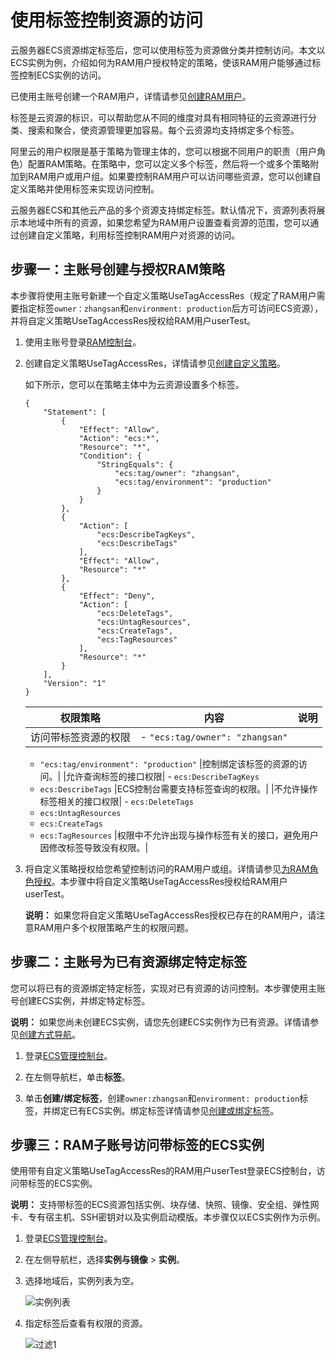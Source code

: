 # 使用标签控制资源的访问

云服务器ECS资源绑定标签后，您可以使用标签为资源做分类并控制访问。本文以ECS实例为例，介绍如何为RAM用户授权特定的策略，使该RAM用户能够通过标签控制ECS实例的访问。

已使用主账号创建一个RAM用户，详情请参见[创建RAM用户](/intl.zh-CN/用户管理/基本操作/创建RAM用户.md)。

标签是云资源的标识，可以帮助您从不同的维度对具有相同特征的云资源进行分类、搜索和聚合，使资源管理更加容易。每个云资源均支持绑定多个标签。

阿里云的用户权限是基于策略为管理主体的，您可以根据不同用户的职责（用户角色）配置RAM策略。在策略中，您可以定义多个标签，然后将一个或多个策略附加到RAM用户或用户组。如果要控制RAM用户可以访问哪些资源，您可以创建自定义策略并使用标签来实现访问控制。

云服务器ECS和其他云产品的多个资源支持绑定标签。默认情况下，资源列表将展示本地域中所有的资源，如果您希望为RAM用户设置查看资源的范围，您可以通过创建自定义策略，利用标签控制RAM用户对资源的访问。

## 步骤一：主账号创建与授权RAM策略

本步骤将使用主账号新建一个自定义策略UseTagAccessRes（规定了RAM用户需要指定标签`owner：zhangsan`和`environment: production`后方可访问ECS资源），并将自定义策略UseTagAccessRes授权给RAM用户userTest。

1.  使用主账号登录[RAM控制台](https://ram.console.aliyun.com/)。

2.  创建自定义策略UseTagAccessRes，详情请参见[创建自定义策略](/intl.zh-CN/权限策略管理/自定义策略/创建自定义策略.md)。

    如下所示，您可以在策略主体中为云资源设置多个标签。

    ```
    {
        "Statement": [
            {
                "Effect": "Allow",
                "Action": "ecs:*",
                "Resource": "*",
                "Condition": {
                    "StringEquals": {
                        "ecs:tag/owner": "zhangsan",
                        "ecs:tag/environment": "production"
                    }
                }
            },
            {
                "Action": [
                    "ecs:DescribeTagKeys",
                    "ecs:DescribeTags"
                ],
                "Effect": "Allow",
                "Resource": "*"
            },
            {
                "Effect": "Deny",
                "Action": [
                    "ecs:DeleteTags",
                    "ecs:UntagResources",
                    "ecs:CreateTags",
                    "ecs:TagResources"
                ],
                "Resource": "*"
            }
        ],
        "Version": "1"
    }
    ```

    |权限策略|内容|说明|
    |----|--|--|
    |访问带标签资源的权限|    -   `"ecs:tag/owner": "zhangsan"`
    -   `"ecs:tag/environment": "production"`
|控制绑定该标签的资源的访问。|
    |允许查询标签的接口权限|    -   `ecs:DescribeTagKeys`
    -   `ecs:DescribeTags`
|ECS控制台需要支持标签查询的权限。|
    |不允许操作标签相关的接口权限|    -   `ecs:DeleteTags`
    -   `ecs:UntagResources`
    -   `ecs:CreateTags`
    -   `ecs:TagResources`
|权限中不允许出现与操作标签有关的接口，避免用户因修改标签导致没有权限。|

3.  将自定义策略授权给您希望控制访问的RAM用户或组。详情请参见[为RAM角色授权](/intl.zh-CN/角色管理/为RAM角色授权.md)。本步骤中将自定义策略UseTagAccessRes授权给RAM用户userTest。

    **说明：** 如果您将自定义策略UseTagAccessRes授权已存在的RAM用户，请注意RAM用户多个权限策略产生的权限问题。


## 步骤二：主账号为已有资源绑定特定标签

您可以将已有的资源绑定特定标签，实现对已有资源的访问控制。本步骤使用主账号创建ECS实例，并绑定特定标签。

**说明：** 如果您尚未创建ECS实例，请您先创建ECS实例作为已有资源。详情请参见[创建方式导航](/intl.zh-CN/实例/创建实例/创建方式导航.md)。

1.  登录[ECS管理控制台](https://ecs.console.aliyun.com)。

2.  在左侧导航栏，单击**标签**。

3.  单击**创建/绑定标签**，创建`owner:zhangsan`和`environment: production`标签，并绑定已有ECS实例。绑定标签详情请参见[创建或绑定标签](/intl.zh-CN/标签与资源/标签/管理标签/创建或绑定标签.md)。


## 步骤三：RAM子账号访问带标签的ECS实例

使用带有自定义策略UseTagAccessRes的RAM用户userTest登录ECS控制台，访问带标签的ECS实例。

**说明：** 支持带标签的ECS资源包括实例、块存储、快照、镜像、安全组、弹性网卡、专有宿主机、SSH密钥对以及实例启动模版。本步骤仅以ECS实例作为示例。

1.  登录[ECS管理控制台](https://ecs.console.aliyun.com)。

2.  在左侧导航栏，选择**实例与镜像** \> **实例**。

3.  选择地域后，实例列表为空。

    ![实例列表](https://static-aliyun-doc.oss-accelerate.aliyuncs.com/assets/img/zh-CN/5234559951/p75181.png)

4.  指定标签后查看有权限的资源。

    ![过滤1](https://static-aliyun-doc.oss-accelerate.aliyuncs.com/assets/img/zh-CN/6234559951/p75185.png)


